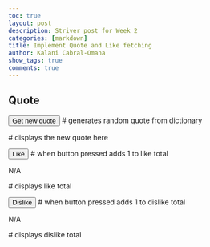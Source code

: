 ```yaml
---
toc: true
layout: post
description: Striver post for Week 2
categories: [markdown]
title: Implement Quote and Like fetching
author: Kalani Cabral-Omana
show_tags: true
comments: true
---
```


## Quote

<button onclick="getQuote()">Get new quote</button> # generates random quote from dictionary

<p id="quote"></p> # displays the new quote here

<button type="button" onclick="incrementLikes()">Like</button> # when button pressed adds 1 to like total

<p id="likeCount">N/A</p> # displays like total

<button type="button" onclick="incrementDislikes()">Dislike</button> # when button pressed adds 1 to dislike total

<p id="dislikeCount">N/A</p> # displays dislike total

<script>
    const remote = "https://striver.nighthawkcodescrums.gq";  # identifys the api from the http link
    const quote = document.getElementById("quote");   # defines variable (quote) by the quote that is gernerated by the api
    const likes = document.getElementById("likeCount"); #defines likes by the likecount stored in the api (probably wrong)
    const dislikes = document.getElementById("dislikeCount"); # defines dislikes by the dislikecount stored int eh api (probably worng)
    let currentQuoteID = -1; # ???

    const incrementLikes = async () => {
        if (currentQuoteID === -1) return;
        const { likes: count } = await fetch(remote + "/like", {
            method: "POST",
            headers: { "Content-Type": "application/json" },
            body: JSON.stringify({ id: currentQuoteID }),
        }).then((r) => r.json());
        likes.innerHTML = `${count} likes`;
    };

    const incrementDislikes = async () => {
        if (currentQuoteID === -1) return;
        const { dislikes: count } = await fetch(remote + "/dislike", {
            method: "POST",
            headers: { "Content-Type": "application/json" },
            body: JSON.stringify({ id: currentQuoteID }),
        }).then((r) => r.json());
        dislikes.innerHTML = `${count} dislikes`;
    };

    const getQuote = async () => {
        const res = await fetch(remote + "/quote").then((r) => r.json());
        currentQuoteID = Number.parseInt(Object.keys(res)[0]);
        const currentQuote = res[currentQuoteID];

        likes.innerHTML = `${currentQuote["likes"]} likes`;
        dislikes.innerHTML = `${currentQuote["dislikes"]} likes`;
        quote.innerHTML = currentQuote["quote"];
    };
</script>
